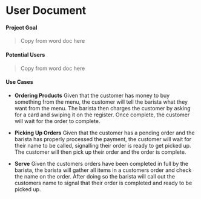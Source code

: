 # User Document

#### Project Goal
> Copy from word doc here

#### Potential Users
> Copy from word doc here

#### Use Cases

* __Ordering Products__
Given that the customer has money to buy something from the menu, the customer will tell the barista what they want from the menu. The barista then charges the customer by asking for a card and swiping it on the register. Once complete, the customer will wait for the order to complete.


* __Picking Up Orders__
Given that the customer has a pending order and the barista has properly processed the payment, the customer will wait for their name to be called, signalling their order is ready to get picked up. The customer will then pick up their order and the order is complete.

* __Serve__
Given the customers orders have been completed in full by the barista, the barista will gather all items in a customers order and check the name on the order. After doing so the barista will call out the customers name to signal that their order is completed and ready to be picked up.
